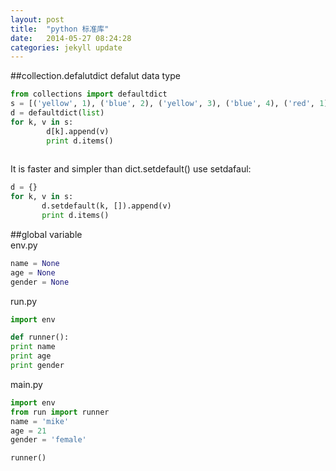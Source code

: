 ```yaml
---
layout: post
title:  "python 标准库"
date:   2014-05-27 08:24:28
categories: jekyll update
---
```



##collection.defalutdict
defalut data type

```python
from collections import defaultdict
s = [('yellow', 1), ('blue', 2), ('yellow', 3), ('blue', 4), ('red', 1)]
d = defaultdict(list)
for k, v in s:
        d[k].append(v)
        print d.items()
    
```
It is faster and simpler than dict.setdefault()
use setdafaul:

```python
d = {}
for k, v in s:
       d.setdefault(k, []).append(v)
       print d.items()
```    

##global variable  
env.py  

```python
name = None
age = None
gender = None
```

run.py

```python
import env

def runner():
print name
print age
print gender
```

main.py

```python
import env
from run import runner
name = 'mike'
age = 21
gender = 'female'

runner()
```
